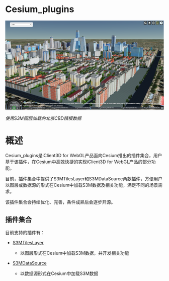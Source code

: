 # Cesium_plugins

![](figures/cbd.png)

_使用S3M图层加载的北京CBD精模数据_

# 概述
Cesium_plugins是iClient3D for WebGL产品面向Cesium推出的插件集合，用户基于该插件，在Cesium中高效快捷的实现iClient3D for WebGL产品的部分功能。

目前，插件集合中提供了S3MTilesLayer和S3MDataSource两款插件，方便用户以图层或数据源的形式在Cesium中加载S3M数据及相关功能，满足不同的场景需求。

该插件集合会持续优化、完善，条件成熟后会逐步开源。

## 插件集合
目前支持的插件有：

* [S3MTilesLayer](./S3MTilesLayer/)

    * 以图层形式在Cesium中加载S3M数据，并开发相关功能

* [S3MDataSource](./S3MDataSource/)
    * 以数据源形式在Cesium中加载S3M数据